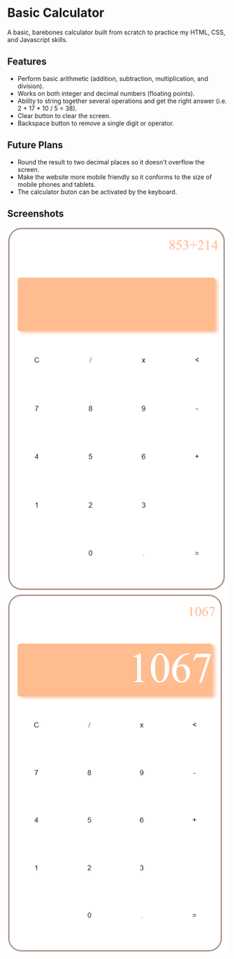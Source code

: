# Basic Calculator

A basic, barebones calculator built from scratch to practice my HTML, CSS, and Javascript skills.

## Features
- Perform basic arithmetic (addition, subtraction, multiplication, and division).
- Works on both integer and decimal numbers (floating points).
- Ability to string together several operations and get the right answer (i.e. 2 + 17 * 10 / 5 = 38).
- Clear button to clear the screen.
- Backspace button to remove a single digit or operator.


## Future Plans
- Round the result to two decimal places so it doesn't overflow the screen.
- Make the website more mobile friendly so it conforms to the size of mobile phones and tablets.
- The calculator buton can be activated by the keyboard.

## Screenshots
![Arithmetic operation](/img/operation.PNG?raw=true)
![Arithmetic result](/img/result.PNG?raw=true)

    
